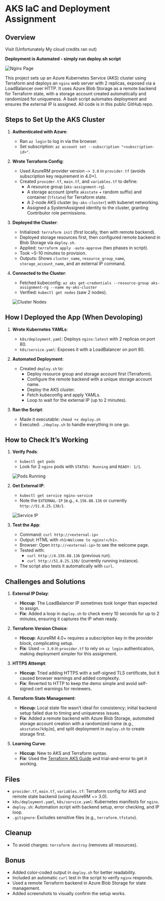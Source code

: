 # AKS IaC and Deployment Assignment

## Overview

Visit  (Unfortunately My cloud credits ran out)

**Deployment is Automated - simply run deploy.sh script**

![Nginx Page](https://github.com/user-attachments/assets/64eda0b8-b485-4d17-9817-163a7ca56674)

This project sets up an Azure Kubernetes Service (AKS) cluster using Terraform and deploys an `nginx` web server with 2 replicas, exposed via a LoadBalancer over HTTP. It uses Azure Blob Storage as a remote backend for Terraform state, with a storage account created automatically and randomized for uniqueness. A bash script automates deployment and ensures the external IP is assigned. All code is in this public GitHub repo.

## Steps to Set Up the AKS Cluster

1. **Authenticated with Azure**:

   - Ran `az login` to log in via the browser.
   - Set subscription: `az account set --subscription "<subscription-id>"`.

2. **Wrote Terraform Config**:

   - Used AzureRM provider version `~> 3.0` in `provider.tf` (avoids subscription key requirement in 4.0+).
   - Created `provider.tf`, `main.tf`, and `variables.tf` to define:
     - A resource group (`aks-assignment-rg`).
     - A storage account (prefix `aksstate` + random suffix) and container (`tfstate`) for Terraform state.
     - A 2-node AKS cluster (`my-aks-cluster`) with kubenet networking.
     - Assigned a SystemAssigned identity to the cluster, granting Contributor role permissions.

3. **Deployed the Cluster**:

   - Initialized: `terraform init` (first locally, then with remote backend).
   - Deployed storage resources first, then configured remote backend in Blob Storage via `deploy.sh`.
   - Applied: `terraform apply -auto-approve` (two phases in script).
   - Took ~5-10 minutes to provision.
   - Outputs: Shows `cluster_name`, `resource_group_name`, `storage_account_name`, and an external IP command.

4. **Connected to the Cluster**:

   - Fetched kubeconfig: `az aks get-credentials --resource-group aks-assignment-rg --name my-aks-cluster`
   - Verified: `kubectl get nodes` (saw 2 nodes).

   ![Cluster Nodes](https://github.com/user-attachments/assets/eb6e65ec-c7f6-43a1-96e3-6418fe9b3a4f)

## How I Deployed the App (When Devoloping)

1. **Wrote Kubernetes YAMLs**:

   - `k8s/deployment.yaml`: Deploys `nginx:latest` with 2 replicas on port 80.
   - `k8s/service.yaml`: Exposes it with a LoadBalancer on port 80.

2. **Automated Deployment**:

   - Created `deploy.sh` to:
     - Deploy resource group and storage account first (Terraform).
     - Configure the remote backend with a unique storage account name.
     - Deploy the AKS cluster.
     - Fetch kubeconfig and apply YAMLs.
     - Loop to wait for the external IP (up to 2 minutes).

3. **Ran the Script**:
   - Made it executable: `chmod +x deploy.sh`
   - Executed: `./deploy.sh` to handle everything in one go.

## How to Check It’s Working

1. **Verify Pods**:

   - `kubectl get pods`
   - Look for 2 `nginx` pods with `STATUS: Running` and `READY: 1/1`.

   ![Pods Running](https://github.com/user-attachments/assets/a64f46bb-c8ac-489d-b80d-9e03aa590fc5)

2. **Get External IP**:

   - `kubectl get service nginx-service`
   - Note the `EXTERNAL-IP` (e.g., `4.156.88.136` or currently `http://51.8.25.138/`).

   ![Service IP](https://github.com/user-attachments/assets/22cc2808-5b6c-4bb8-9db5-7f44f99957f1)

3. **Test the App**:
   - Command: `curl http://<external-ip>`
   - Output: HTML with `<h1>Welcome to nginx!</h1>`.
   - Browser: Open `http://<external-ip>` to see the welcome page.
   - Tested with:
     - `curl http://4.156.88.136` (previous run).
     - `curl http://51.8.25.138/` (currently running instance).
   - The script also tests it automatically with `curl`.

## Challenges and Solutions

1. **External IP Delay**:

   - **Hiccup**: The LoadBalancer IP sometimes took longer than expected to assign.
   - **Fix**: Added a loop in `deploy.sh` to check every 10 seconds for up to 2 minutes, ensuring it captures the IP when ready.

2. **Terraform Version Choice**:

   - **Hiccup**: AzureRM 4.0+ requires a subscription key in the provider block, complicating setup.
   - **Fix**: Used `~> 3.0` in `provider.tf` to rely on `az login` authentication, making deployment simpler for this assignment.

3. **HTTPS Attempt**:

   - **Hiccup**: Tried adding HTTPS with a self-signed TLS certificate, but it caused browser warnings and added complexity.
   - **Fix**: Reverted to HTTP to keep the demo simple and avoid self-signed cert warnings for reviewers.

4. **Terraform State Management**:

   - **Hiccup**: Local state file wasn’t ideal for consistency; initial backend setup failed due to timing and uniqueness issues.
   - **Fix**: Added a remote backend with Azure Blob Storage, automated storage account creation with a randomized name (e.g., `aksstatex7k9p2m`), and split deployment in `deploy.sh` to create storage first.

5. **Learning Curve**:
   - **Hiccup**: New to AKS and Terraform syntax.
   - **Fix**: Used the [Terraform AKS Guide](https://registry.terraform.io/providers/hashicorp/azurerm/latest/docs/resources/kubernetes_cluster) and trial-and-error to get it working.

## Files

- `provider.tf`, `main.tf`, `variables.tf`: Terraform config for AKS and remote state backend (using AzureRM ~> 3.0).
- `k8s/deployment.yaml`, `k8s/service.yaml`: Kubernetes manifests for `nginx`.
- `deploy.sh`: Automation script with backend setup, error checking, and IP loop.
- `.gitignore`: Excludes sensitive files (e.g., `terraform.tfstate`).

## Cleanup

- To avoid charges: `terraform destroy` (removes all resources).

## Bonus

- Added color-coded output in `deploy.sh` for better readability.
- Included an automatic `curl` test in the script to verify `nginx` responds.
- Used a remote Terraform backend in Azure Blob Storage for state management.
- Added screenshots to visually confirm the setup works.
